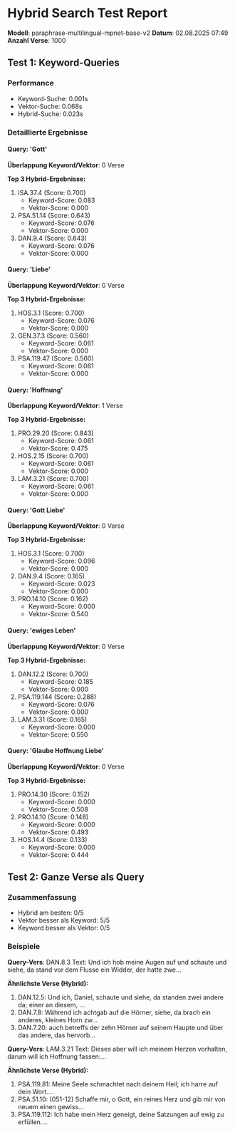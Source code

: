 # Hybrid Search Test Report

**Modell**: paraphrase-multilingual-mpnet-base-v2
**Datum**: 02.08.2025 07:49
**Anzahl Verse**: 1000

## Test 1: Keyword-Queries

### Performance
- Keyword-Suche: 0.001s
- Vektor-Suche: 0.068s
- Hybrid-Suche: 0.023s

### Detaillierte Ergebnisse

#### Query: 'Gott'
**Überlappung Keyword/Vektor**: 0 Verse

**Top 3 Hybrid-Ergebnisse:**
1. ISA.37.4 (Score: 0.700)
   - Keyword-Score: 0.083
   - Vektor-Score: 0.000
2. PSA.51.14 (Score: 0.643)
   - Keyword-Score: 0.076
   - Vektor-Score: 0.000
3. DAN.9.4 (Score: 0.643)
   - Keyword-Score: 0.076
   - Vektor-Score: 0.000

#### Query: 'Liebe'
**Überlappung Keyword/Vektor**: 0 Verse

**Top 3 Hybrid-Ergebnisse:**
1. HOS.3.1 (Score: 0.700)
   - Keyword-Score: 0.076
   - Vektor-Score: 0.000
2. GEN.37.3 (Score: 0.560)
   - Keyword-Score: 0.061
   - Vektor-Score: 0.000
3. PSA.119.47 (Score: 0.560)
   - Keyword-Score: 0.061
   - Vektor-Score: 0.000

#### Query: 'Hoffnung'
**Überlappung Keyword/Vektor**: 1 Verse

**Top 3 Hybrid-Ergebnisse:**
1. PRO.29.20 (Score: 0.843)
   - Keyword-Score: 0.061
   - Vektor-Score: 0.475
2. HOS.2.15 (Score: 0.700)
   - Keyword-Score: 0.061
   - Vektor-Score: 0.000
3. LAM.3.21 (Score: 0.700)
   - Keyword-Score: 0.061
   - Vektor-Score: 0.000

#### Query: 'Gott Liebe'
**Überlappung Keyword/Vektor**: 0 Verse

**Top 3 Hybrid-Ergebnisse:**
1. HOS.3.1 (Score: 0.700)
   - Keyword-Score: 0.096
   - Vektor-Score: 0.000
2. DAN.9.4 (Score: 0.165)
   - Keyword-Score: 0.023
   - Vektor-Score: 0.000
3. PRO.14.10 (Score: 0.162)
   - Keyword-Score: 0.000
   - Vektor-Score: 0.540

#### Query: 'ewiges Leben'
**Überlappung Keyword/Vektor**: 0 Verse

**Top 3 Hybrid-Ergebnisse:**
1. DAN.12.2 (Score: 0.700)
   - Keyword-Score: 0.185
   - Vektor-Score: 0.000
2. PSA.119.144 (Score: 0.288)
   - Keyword-Score: 0.076
   - Vektor-Score: 0.000
3. LAM.3.31 (Score: 0.165)
   - Keyword-Score: 0.000
   - Vektor-Score: 0.550

#### Query: 'Glaube Hoffnung Liebe'
**Überlappung Keyword/Vektor**: 0 Verse

**Top 3 Hybrid-Ergebnisse:**
1. PRO.14.30 (Score: 0.152)
   - Keyword-Score: 0.000
   - Vektor-Score: 0.508
2. PRO.14.10 (Score: 0.148)
   - Keyword-Score: 0.000
   - Vektor-Score: 0.493
3. HOS.14.4 (Score: 0.133)
   - Keyword-Score: 0.000
   - Vektor-Score: 0.444

## Test 2: Ganze Verse als Query

### Zusammenfassung
- Hybrid am besten: 0/5
- Vektor besser als Keyword: 5/5
- Keyword besser als Vektor: 0/5

### Beispiele

**Query-Vers**: DAN.8.3
Text: Und ich hob meine Augen auf und schaute und siehe, da stand vor dem Flusse ein Widder, der hatte zwe...

**Ähnlichste Verse (Hybrid):**
1. DAN.12.5: Und ich, Daniel, schaute und siehe, da standen zwei andere da; einer an diesem, ...
2. DAN.7.8: Während ich achtgab auf die Hörner, siehe, da brach ein anderes, kleines Horn zw...
3. DAN.7.20: auch betreffs der zehn Hörner auf seinem Haupte und über das andere, das hervorb...

**Query-Vers**: LAM.3.21
Text: Dieses aber will ich meinem Herzen vorhalten, darum will ich Hoffnung fassen:...

**Ähnlichste Verse (Hybrid):**
1. PSA.119.81: Meine Seele schmachtet nach deinem Heil; ich harre auf dein Wort....
2. PSA.51.10: (051-12) Schaffe mir, o Gott, ein reines Herz und gib mir von neuem einen gewiss...
3. PSA.119.112: Ich habe mein Herz geneigt, deine Satzungen auf ewig zu erfüllen....

